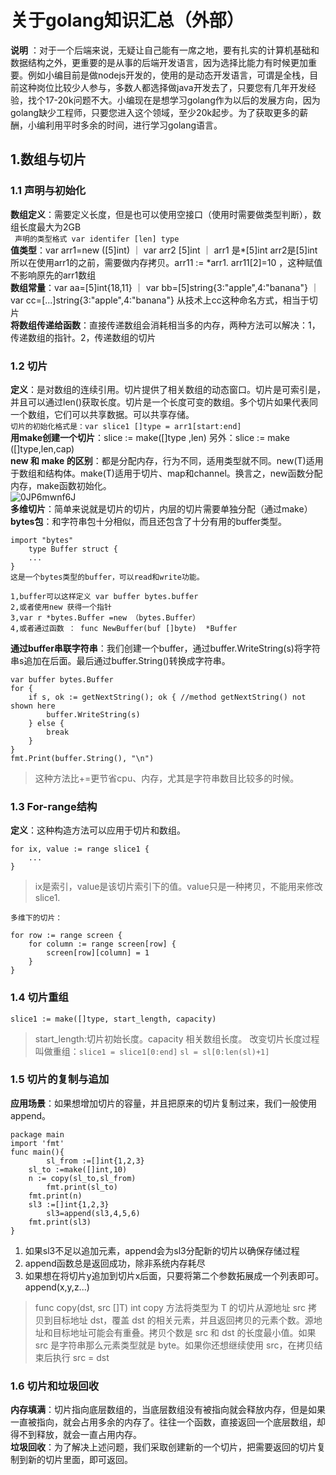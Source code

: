 # 关于golang知识汇总（外部）

**说明** ：对于一个后端来说，无疑让自己能有一席之地，要有扎实的计算机基础和数据结构之外，更重要的是从事的后端开发语言，因为选择比能力有时候更加重要。例如小编目前是做nodejs开发的，使用的是动态开发语言，可谓是全栈，目前这种岗位比较少人参与，多数人都选择做java开发去了，只要您有几年开发经验，找个17-20k问题不大。小编现在是想学习golang作为以后的发展方向，因为golang缺少工程师，只要您进入这个领域，至少20k起步。为了获取更多的薪酬，小编利用平时多余的时间，进行学习golang语言。

## 1.数组与切片

### 1.1 声明与初始化

**数组定义**：需要定义长度，但是也可以使用空接口（使用时需要做类型判断），数组长度最大为2GB
<br/>
` 声明的类型格式 var identifer [len] type`
<br/>
**值类型**：var arr1=new ([5]int)   ｜  var arr2 [5]int ｜  arr1 是*[5]int  arr2是[5]int    所以在使用arr1的之前，需要做内存拷贝。arr11  := *arr1. arr11[2]=10  ，这种赋值不影响原先的arr1数组
<br/>
**数组常量**：var aa=[5]int{18,11} ｜ var bb=[5]string{3:"apple",4:"banana"} ｜ var cc=[...]string{3:"apple",4:"banana"}  从技术上cc这种命名方式，相当于切片
<br/>
**将数组传递给函数**：直接传递数组会消耗相当多的内存，两种方法可以解决：1，传递数组的指针。2，传递数组的切片
<br/>

### 1.2 切片

**定义**：是对数组的连续引用。切片提供了相关数组的动态窗口。切片是可索引是，并且可以通过len()获取长度。切片是一个长度可变的数组。多个切片如果代表同一个数组，它们可以共享数据。可以共享存储。
<br/>
`切片的初始化格式是：var slice1 []type = arr1[start:end]`
<br/>
**用make创建一个切片**：slice := make([]type ,len)   另外：slice := make ([]type,len,cap)
<br/>
**new 和 make 的区别**：都是分配内存，行为不同，适用类型就不同。new(T)适用于数组和结构体。make(T)适用于切片、map和channel。换言之，new函数分配内存，make函数初始化。
<br/>
![0JP6mwnf6J](https://user-images.githubusercontent.com/30063579/122150421-4a2ce200-ce90-11eb-9e71-3741efc0a196.png)
<br/>
**多维切片**：简单来说就是切片的切片，内层的切片需要单独分配（通过make）
<br/>
**bytes包**：和字符串包十分相似，而且还包含了十分有用的buffer类型。
<br/>

```
import "bytes"
	type Buffer struct {
	...
}
这是一个bytes类型的buffer，可以read和write功能。
```

```
1,buffer可以这样定义 var buffer bytes.buffer
2,或者使用new 获得一个指针
3,var r *bytes.Buffer =new （bytes.Buffer）
4,或者通过函数 ： func NewBuffer(buf []byte)  *Buffer
```

**通过buffer串联字符串**：我们创建一个buffer，通过buffer.WriteString(s)将字符串s追加在后面。最后通过buffer.String()转换成字符串。

```
var buffer bytes.Buffer
for {
    if s, ok := getNextString(); ok { //method getNextString() not shown here
        buffer.WriteString(s)
    } else {
        break
    }
}
fmt.Print(buffer.String(), "\n")
```

> 这种方法比+=更节省cpu、内存，尤其是字符串数目比较多的时候。

### 1.3 For-range结构

**定义**：这种构造方法可以应用于切片和数组。

```
for ix, value := range slice1 {
    ...
}
```

> ix是索引，value是该切片索引下的值。value只是一种拷贝，不能用来修改slice1.

```
多维下的切片：

for row := range screen {
    for column := range screen[row] {
        screen[row][column] = 1
    }
}
```

### 1.4 切片重组

```
slice1 := make([]type, start_length, capacity)
```

> start_length:切片初始长度。capacity 相关数组长度。
> 改变切片长度过程叫做重组：`slice1 = slice1[0:end]` `sl = sl[0:len(sl)+1]`

### 1.5 切片的复制与追加

**应用场景**：如果想增加切片的容量，并且把原来的切片复制过来，我们一般使用append。

```
package main 
import 'fmt'
func main(){
        sl_from :=[]int{1,2,3}	
	sl_to :=make([]int,10)
	n := copy(sl_to,sl_from)        
        fmt.print(sl_to)
	fmt.print(n)
	sl3 :=[]int{1,2,3}	
        sl3=append(sl3,4,5,6)
	fmt.print(sl3)
}
```

1. 如果sl3不足以追加元素，append会为sl3分配新的切片以确保存储过程
2. append函数总是返回成功，除非系统内存耗尽
3. 如果想在将切片y追加到切片x后面，只要将第二个参数拓展成一个列表即可。append(x,y,z...)

> func copy(dst, src []T) int copy 方法将类型为 T 的切片从源地址 src 拷贝到目标地址 dst，覆盖 dst 的相关元素，并且返回拷贝的元素个数。源地址和目标地址可能会有重叠。拷贝个数是 src 和 dst 的长度最小值。如果 src 是字符串那么元素类型就是 byte。如果你还想继续使用 src，在拷贝结束后执行 src = dst

### 1.6 切片和垃圾回收

**内存填满**：切片指向底层数组的，当底层数组没有被指向就会释放内存，但是如果一直被指向，就会占用多余的内存了。往往一个函数，直接返回一个底层数组，却得不到释放，就会一直占用内存。<br/>
**垃圾回收**：为了解决上述问题，我们采取创建新的一个切片，把需要返回的切片复制到新的切片里面，即可返回。







